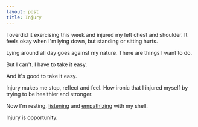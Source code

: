```yaml
---
layout: post
title: Injury
---
```

I overdid it exercising this week and injured my left chest and shoulder.  It feels okay when I'm lying down, but standing or sitting hurts.

Lying around all day goes against my nature.  There are things I want to do.

But I can't. I have to take it easy.  

And it's good to take it easy.

Injury makes me stop, reflect and feel.  How ironic that I injured myself by trying to be healthier and stronger.

Now I'm resting, [listening]({{site.url}}/listen) and [empathizing]({{site.url}}/empathy) with my shell.

Injury is opportunity.
